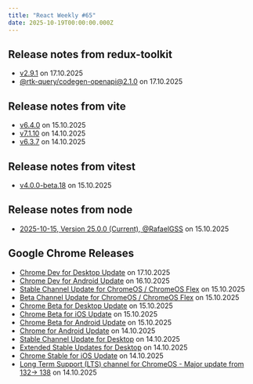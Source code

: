```yaml
---
title: "React Weekly #65"
date: 2025-10-19T00:00:00.000Z
---
```


## Release notes from redux-toolkit

- [v2.9.1](https://github.com/reduxjs/redux-toolkit/releases/tag/v2.9.1) on 17.10.2025
- [@rtk-query/codegen-openapi@2.1.0](https://github.com/reduxjs/redux-toolkit/releases/tag/%40rtk-query%2Fcodegen-openapi%402.1.0) on 17.10.2025

## Release notes from vite

- [v6.4.0](https://github.com/vitejs/vite/releases/tag/v6.4.0) on 15.10.2025
- [v7.1.10](https://github.com/vitejs/vite/releases/tag/v7.1.10) on 14.10.2025
- [v6.3.7](https://github.com/vitejs/vite/releases/tag/v6.3.7) on 14.10.2025

## Release notes from vitest

- [v4.0.0-beta.18](https://github.com/vitest-dev/vitest/releases/tag/v4.0.0-beta.18) on 15.10.2025

## Release notes from node

- [2025-10-15, Version 25.0.0 (Current), @RafaelGSS](https://github.com/nodejs/node/releases/tag/v25.0.0) on 15.10.2025

## Google Chrome Releases

- [Chrome Dev for Desktop Update](http://chromereleases.googleblog.com/2025/10/chrome-dev-for-desktop-update_17.html) on 17.10.2025
- [Chrome Dev for Android Update](http://chromereleases.googleblog.com/2025/10/chrome-dev-for-android-update_16.html) on 16.10.2025
- [Stable Channel Update for ChromeOS / ChromeOS Flex](http://chromereleases.googleblog.com/2025/10/stable-channel-update-for-chromeos_15.html) on 15.10.2025
- [Beta Channel Update for ChromeOS / ChromeOS Flex](http://chromereleases.googleblog.com/2025/10/beta-channel-update-for-chromeos.html) on 15.10.2025
- [Chrome Beta for Desktop Update](http://chromereleases.googleblog.com/2025/10/chrome-beta-for-desktop-update_15.html) on 15.10.2025
- [Chrome Beta for iOS Update](http://chromereleases.googleblog.com/2025/10/chrome-beta-for-ios-update_15.html) on 15.10.2025
- [Chrome Beta for Android Update](http://chromereleases.googleblog.com/2025/10/chrome-beta-for-android-update_15.html) on 15.10.2025
- [Chrome for Android Update](http://chromereleases.googleblog.com/2025/10/chrome-for-android-update_01943141190.html) on 14.10.2025
- [Stable Channel Update for Desktop](http://chromereleases.googleblog.com/2025/10/stable-channel-update-for-desktop_14.html) on 14.10.2025
- [Extended Stable Updates for Desktop](http://chromereleases.googleblog.com/2025/10/extended-stable-updates-for-desktop_14.html) on 14.10.2025
- [Chrome Stable for iOS Update](http://chromereleases.googleblog.com/2025/10/chrome-stable-for-ios-update_14.html) on 14.10.2025
- [Long Term Support (LTS) channel for ChromeOS - Major update from 132-> 138](http://chromereleases.googleblog.com/2025/10/long-term-support-lts-channel-for.html) on 14.10.2025
